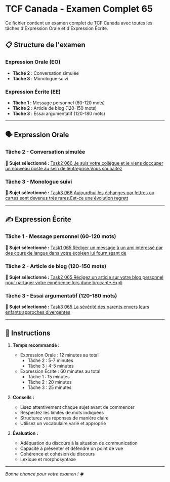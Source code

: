 # TCF Canada - Examen Complet 65

Ce fichier contient un examen complet du TCF Canada avec toutes les tâches d'Expression Orale et d'Expression Écrite.

## 📋 Structure de l'examen

### Expression Orale (EO)
- **Tâche 2** : Conversation simulée
- **Tâche 3** : Monologue suivi

### Expression Écrite (EE)  
- **Tâche 1** : Message personnel (60-120 mots)
- **Tâche 2** : Article de blog (120-150 mots)
- **Tâche 3** : Essai argumentatif (120-180 mots)

---

## 🗣️ Expression Orale

### Tâche 2 - Conversation simulée

**📄 Sujet sélectionné :** [Task2 066 Je suis votre collègue et je viens doccuper un nouveau poste au sein de lentreprise.Vous souhaitez](../tcf_canada/eo/task2/task2_066_Je_suis_votre_collègue_et_je_viens_doccuper_un_nouveau_poste_au_sein_de_lentreprise.Vous_souhaitez.md)

### Tâche 3 - Monologue suivi

**📄 Sujet sélectionné :** [Task3 066 Aujourdhui les échanges par lettres ou cartes sont devenus très rares.Est-ce une évolution regrett](../tcf_canada/eo/task3/task3_066_Aujourdhui_les_échanges_par_lettres_ou_cartes_sont_devenus_très_rares.Est-ce_une_évolution_regrett.md)

---

## ✍️ Expression Écrite

### Tâche 1 - Message personnel (60-120 mots)

**📄 Sujet sélectionné :** [Task1 065 Rédiger un message à un ami intéressé par des cours de langue dans votre écoleen lui fournissant de](../tcf_canada/ee/task1/task1_065_Rédiger_un_message_à_un_ami_intéressé_par_des_cours_de_langue_dans_votre_écoleen_lui_fournissant_de.md)

### Tâche 2 - Article de blog (120-150 mots)

**📄 Sujet sélectionné :** [Task2 065 Rédigez un article sur votre blog personnel pour partager votre expérience lors dune brocante.Expli](../tcf_canada/ee/task2/task2_065_Rédigez_un_article_sur_votre_blog_personnel_pour_partager_votre_expérience_lors_dune_brocante.Expli.md)

### Tâche 3 - Essai argumentatif (120-180 mots)

**📄 Sujet sélectionné :** [Task3 065 La sévérité des parents envers leurs enfants approches divergentes](../tcf_canada/ee/task3/task3_065_La_sévérité_des_parents_envers_leurs_enfants_approches_divergentes.md)

---

## 📝 Instructions

1. **Temps recommandé :**
   - Expression Orale : 12 minutes au total
     - Tâche 2 : 5-7 minutes
     - Tâche 3 : 4-5 minutes
   - Expression Écrite : 60 minutes au total
     - Tâche 1 : 15 minutes
     - Tâche 2 : 20 minutes  
     - Tâche 3 : 25 minutes

2. **Conseils :**
   - Lisez attentivement chaque sujet avant de commencer
   - Respectez les limites de mots indiquées
   - Structurez vos réponses de manière claire
   - Utilisez un vocabulaire varié et approprié

3. **Évaluation :**
   - Adéquation du discours à la situation de communication
   - Capacité à présenter et défendre un point de vue
   - Cohérence et cohésion du discours
   - Lexique et morphosyntaxe

---

*Bonne chance pour votre examen ! 🍀*
